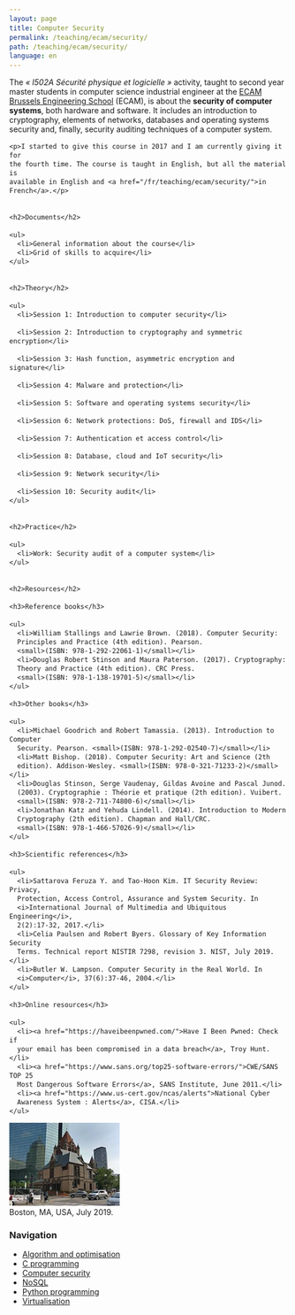 ```yaml
---
layout: page
title: Computer Security
permalink: /teaching/ecam/security/
path: /teaching/ecam/security/
language: en
---
```


<div class="page-col-wrapper">
  <div class="page-col page-col-1">
    <p>The <i>« I502A Sécurité physique et logicielle »</i> activity, taught to 
    second year master students in computer science industrial engineer at the
    <a href="https://www.vinci.be/fr-be/ecam">ECAM Brussels Engineering
    School</a> (ECAM), is about the <b>security of computer systems</b>, both 
    hardware and software. It includes an introduction to cryptography, 
    elements of networks, databases and operating systems security and, finally,
    security auditing techniques of a computer system.</p>

    <p>I started to give this course in 2017 and I am currently giving it for
    the fourth time. The course is taught in English, but all the material is
    available in English and <a href="/fr/teaching/ecam/security/">in
    French</a>.</p>


    <h2>Documents</h2>

    <ul>
      <li>General information about the course</li>
      <li>Grid of skills to acquire</li>
    </ul>


    <h2>Theory</h2>

    <ul>
      <li>Session 1: Introduction to computer security</li>

      <li>Session 2: Introduction to cryptography and symmetric encryption</li>

      <li>Session 3: Hash function, asymmetric encryption and signature</li>

      <li>Session 4: Malware and protection</li>

      <li>Session 5: Software and operating systems security</li>

      <li>Session 6: Network protections: DoS, firewall and IDS</li>

      <li>Session 7: Authentication et access control</li>

      <li>Session 8: Database, cloud and IoT security</li>

      <li>Session 9: Network security</li>

      <li>Session 10: Security audit</li>
    </ul>


    <h2>Practice</h2>

    <ul>
      <li>Work: Security audit of a computer system</li>
    </ul>


    <h2>Resources</h2>

    <h3>Reference books</h3>

    <ul>
      <li>William Stallings and Lawrie Brown. (2018). Computer Security:
      Principles and Practice (4th edition). Pearson.
      <small>(ISBN: 978-1-292-22061-1)</small></li>
      <li>Douglas Robert Stinson and Maura Paterson. (2017). Cryptography:
      Theory and Practice (4th edition). CRC Press.
      <small>(ISBN: 978-1-138-19701-5)</small></li>
    </ul>

    <h3>Other books</h3>

    <ul>
      <li>Michael Goodrich and Robert Tamassia. (2013). Introduction to Computer
      Security. Pearson. <small>(ISBN: 978-1-292-02540-7)</small></li>
      <li>Matt Bishop. (2018). Computer Security: Art and Science (2th
      edition). Addison-Wesley. <small>(ISBN: 978-0-321-71233-2)</small></li>
      <li>Douglas Stinson, Serge Vaudenay, Gildas Avoine and Pascal Junod.
      (2003). Cryptographie : Théorie et pratique (2th edition). Vuibert.
      <small>(ISBN: 978-2-711-74800-6)</small></li>
      <li>Jonathan Katz and Yehuda Lindell. (2014). Introduction to Modern
      Cryptography (2th edition). Chapman and Hall/CRC.
      <small>(ISBN: 978-1-466-57026-9)</small></li>
    </ul>

    <h3>Scientific references</h3>

    <ul>
      <li>Sattarova Feruza Y. and Tao-Hoon Kim. IT Security Review: Privacy,
      Protection, Access Control, Assurance and System Security. In
      <i>International Journal of Multimedia and Ubiquitous Engineering</i>,
      2(2):17-32, 2017.</li>
      <li>Celia Paulsen and Robert Byers. Glossary of Key Information Security
      Terms. Technical report NISTIR 7298, revision 3. NIST, July 2019.</li>
      <li>Butler W. Lampson. Computer Security in the Real World. In
      <i>Computer</i>, 37(6):37-46, 2004.</li>
    </ul>

    <h3>Online resources</h3>

    <ul>
      <li><a href="https://haveibeenpwned.com/">Have I Been Pwned: Check if
      your email has been compromised in a data breach</a>, Troy Hunt.</li>
      <li><a href="https://www.sans.org/top25-software-errors/">CWE/SANS TOP 25
      Most Dangerous Software Errors</a>, SANS Institute, June 2011.</li>
      <li><a href="https://www.us-cert.gov/ncas/alerts">National Cyber
      Awareness System : Alerts</a>, CISA.</li>
    </ul>
  </div>
  <div class="page-col page-col-2">
    <p><img src="/images/boston.jpg" alt="Boston, MA, USA, July 2019."
    width="200" height="150"><br>
    Boston, MA, USA, July 2019.</p>
    <h3>Navigation</h3>
    <ul class="navigation">
      <li><a href="/teaching/ecam/algopti/">Algorithm and optimisation</a></li>
      <li><a href="/teaching/ecam/c/">C programming</a></li>
      <li><a href="/teaching/ecam/security/">Computer security</a></li>
      <li><a href="/teaching/ecam/nosql/">NoSQL</a></li>
      <li><a href="/teaching/ecam/python/">Python programming</a></li>
      <li><a href="/teaching/ecam/virtualisation/">Virtualisation</a></li>
    </ul>
  </div>
</div>
